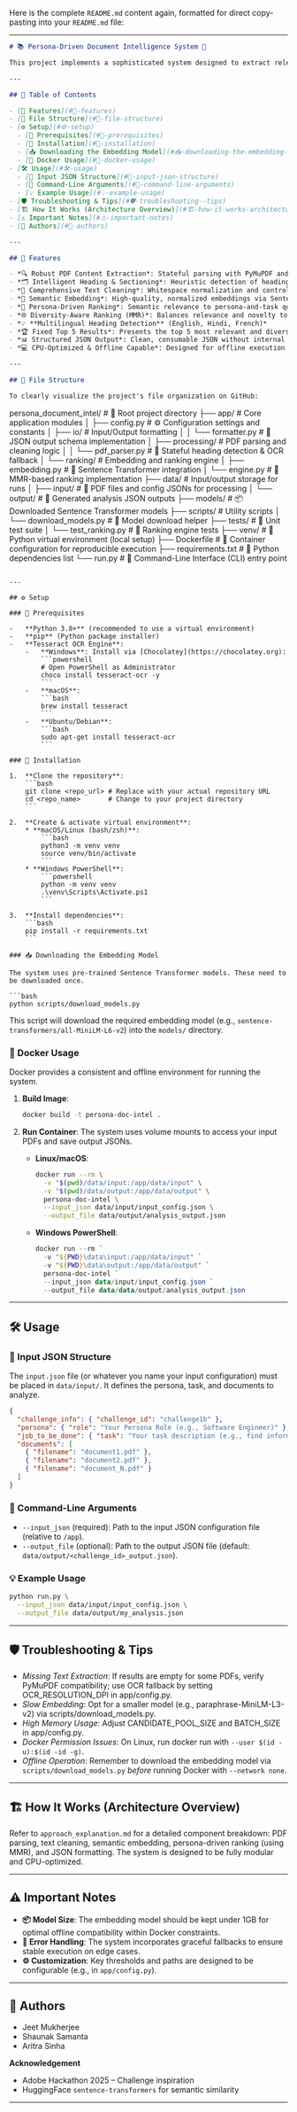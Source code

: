 Here is the complete `README.md` content again, formatted for direct copy-pasting into your `README.md` file:

-----

```markdown
# 📚 Persona-Driven Document Intelligence System 🎯

This project implements a sophisticated system designed to extract relevant information from a collection of PDF documents and intelligently rank it based on a user-defined persona and job-to-be-done. It leverages advanced natural language processing techniques, including semantic similarity and Maximal Marginal Marginal Relevance (MMR), to provide a focused, diverse, and highly intelligent summary of the most pertinent document content. The system is engineered to operate efficiently under strict constraints, including CPU-only execution, limited model size, and offline functionality.

---

## 📑 Table of Contents

- [🚀 Features](#🚀-features)
- [📁 File Structure](#📁-file-structure)
- [⚙ Setup](#⚙-setup)
  - [📝 Prerequisites](#📝-prerequisites)
  - [🔧 Installation](#🔧-installation)
  - [📥 Downloading the Embedding Model](#📥-downloading-the-embedding-model)
  - [🐳 Docker Usage](#🐳-docker-usage)
- [🛠 Usage](#🛠-usage)
  - [📂 Input JSON Structure](#📂-input-json-structure)
  - [🔢 Command-Line Arguments](#🔢-command-line-arguments)
  - [💡 Example Usage](#💡-example-usage)
- [🛡 Troubleshooting & Tips](#🛡-troubleshooting--tips)
- [🏗 How It Works (Architecture Overview)](#🏗-how-it-works-architecture-overview)
- [⚠ Important Notes](#⚠-important-notes)
- [👥 Authors](#👥-authors)

---

## 🚀 Features

- *🔍 Robust PDF Content Extraction*: Stateful parsing with PyMuPDF and OCR fallback for scanned documents.
- *🗂 Intelligent Heading & Sectioning*: Heuristic detection of headings and dynamic section assembly.
- *🧹 Comprehensive Text Cleaning*: Whitespace normalization and control-character removal.
- *🧠 Semantic Embedding*: High-quality, normalized embeddings via Sentence Transformers.
- *👤 Persona-Driven Ranking*: Semantic relevance to persona-and-task query.
- *🌐 Diversity-Aware Ranking (MMR)*: Balances relevance and novelty to avoid redundancy.
- *💡 **Multilingual Heading Detection** (English, Hindi, French)*
- *🏆 Fixed Top 5 Results*: Presents the top 5 most relevant and diverse text segments.
- *📊 Structured JSON Output*: Clean, consumable JSON without internal metadata.
- *💻 CPU-Optimized & Offline Capable*: Designed for offline execution after one-time setup.

---

## 📁 File Structure

To clearly visualize the project's file organization on GitHub:

```

persona\_document\_intel/                      \# 🚀 Root project directory
├── app/                                     \# Core application modules
│   ├── config.py                            \# ⚙ Configuration settings and constants
│   ├── io/                                  \# Input/Output formatting
│   │   └── formatter.py                     \# 📄 JSON output schema implementation
│   ├── processing/                          \# PDF parsing and cleaning logic
│   │   └── pdf\_parser.py                    \# 📄 Stateful heading detection & OCR fallback
│   └── ranking/                             \# Embedding and ranking engine
│       ├── embedding.py                     \# 📄 Sentence Transformer integration
│       └── engine.py                        \# 📄 MMR-based ranking implementation
├── data/                                    \# Input/output storage for runs
│   ├── input/                               \# 📂 PDF files and config JSONs for processing
│   └── output/                              \# 📂 Generated analysis JSON outputs
├── models/                                  \# 📦 Downloaded Sentence Transformer models
├── scripts/                                 \# Utility scripts
│   └── download\_models.py                   \# 📄 Model download helper
├── tests/                                   \# 🧪 Unit test suite
│   └── test\_ranking.py                      \# 📄 Ranking engine tests
├── venv/                                    \# 🐍 Python virtual environment (local setup)
├── Dockerfile                               \# 🐳 Container configuration for reproducible execution
├── requirements.txt                         \# 📜 Python dependencies list
└── run.py                                   \# 🚀 Command-Line Interface (CLI) entry point

````

---

## ⚙ Setup

### 📝 Prerequisites

-   **Python 3.8+** (recommended to use a virtual environment)
-   **pip** (Python package installer)
-   **Tesseract OCR Engine**:
    -   **Windows**: Install via [Chocolatey](https://chocolatey.org):
        ```powershell
        # Open PowerShell as Administrator
        choco install tesseract-ocr -y
        ```
    -   **macOS**:
        ```bash
        brew install tesseract
        ```
    -   **Ubuntu/Debian**:
        ```bash
        sudo apt-get install tesseract-ocr
        ```

### 🔧 Installation

1.  **Clone the repository**:
    ```bash
    git clone <repo_url> # Replace with your actual repository URL
    cd <repo_name>       # Change to your project directory
    ```

2.  **Create & activate virtual environment**:
    * **macOS/Linux (bash/zsh)**:
        ```bash
        python3 -m venv venv
        source venv/bin/activate
        ```
    * **Windows PowerShell**:
        ```powershell
        python -m venv venv
        .\venv\Scripts\Activate.ps1
        ```

3.  **Install dependencies**:
    ```bash
    pip install -r requirements.txt
    ```

### 📥 Downloading the Embedding Model

The system uses pre-trained Sentence Transformer models. These need to be downloaded once.

```bash
python scripts/download_models.py
````

This script will download the required embedding model (e.g., `sentence-transformers/all-MiniLM-L6-v2`) into the `models/` directory.

### 🐳 Docker Usage

Docker provides a consistent and offline environment for running the system.

1.  **Build Image**:

    ```bash
    docker build -t persona-doc-intel .
    ```

2.  **Run Container**:
    The system uses volume mounts to access your input PDFs and save output JSONs.

      * **Linux/macOS**:

        ```bash
        docker run --rm \
          -v "$(pwd)/data/input:/app/data/input" \
          -v "$(pwd)/data/output:/app/data/output" \
          persona-doc-intel \
          --input_json data/input/input_config.json \
          --output_file data/output/analysis_output.json
        ```

      * **Windows PowerShell**:

        ```powershell
        docker run --rm `
          -v "${PWD}\data\input:/app/data/input" `
          -v "${PWD}\data\output:/app/data/output" `
          persona-doc-intel `
          --input_json data/input/input_config.json `
          --output_file data/data/output/analysis_output.json
        ```

-----

## 🛠 Usage

### 📂 Input JSON Structure

The `input.json` file (or whatever you name your input configuration) must be placed in `data/input/`. It defines the persona, task, and documents to analyze.

```json
{
  "challenge_info": { "challenge_id": "challenge1b" },
  "persona": { "role": "Your Persona Role (e.g., Software Engineer)" },
  "job_to_be_done": { "task": "Your task description (e.g., find information about microservices architecture)" },
  "documents": [
    { "filename": "document1.pdf" },
    { "filename": "document2.pdf" },
    { "filename": "document_N.pdf" }
  ]
}
```

### 🔢 Command-Line Arguments

  - `--input_json` (required): Path to the input JSON configuration file (relative to `/app`).
  - `--output_file` (optional): Path to the output JSON file (default: `data/output/<challenge_id>_output.json`).

### 💡 Example Usage

```bash
python run.py \
  --input_json data/input/input_config.json \
  --output_file data/output/my_analysis.json
```

-----

## 🛡 Troubleshooting & Tips

  - *Missing Text Extraction*: If results are empty for some PDFs, verify PyMuPDF compatibility; use OCR fallback by setting OCR\_RESOLUTION\_DPI in app/config.py.
  - *Slow Embedding*: Opt for a smaller model (e.g., paraphrase-MiniLM-L3-v2) via scripts/download\_models.py.
  - *High Memory Usage*: Adjust CANDIDATE\_POOL\_SIZE and BATCH\_SIZE in app/config.py.
  - *Docker Permission Issues*: On Linux, run docker run with `--user $(id -u):$(id -id -g)`.
  - *Offline Operation*: Remember to download the embedding model via `scripts/download_models.py` *before* running Docker with `--network none`.

-----

## 🏗 How It Works (Architecture Overview)

Refer to `approach_explanation.md` for a detailed component breakdown: PDF parsing, text cleaning, semantic embedding, persona-driven ranking (using MMR), and JSON formatting. The system is designed to be fully modular and CPU-optimized.

-----

## ⚠ Important Notes

  - **📦 Model Size**: The embedding model should be kept under 1GB for optimal offline compatibility within Docker constraints.
  - **🔄 Error Handling**: The system incorporates graceful fallbacks to ensure stable execution on edge cases.
  - **⚙ Customization**: Key thresholds and paths are designed to be configurable (e.g., in `app/config.py`).

-----

## 👥 Authors

  * Jeet Mukherjee
  * Shaunak Samanta
  * Aritra Sinha

**Acknowledgement**

  * Adobe Hackathon 2025 – Challenge inspiration
  * HuggingFace `sentence-transformers` for semantic similarity

-----
